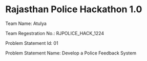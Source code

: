 # Rajasthan Police Hackathon 1.0

Team Name: Atulya

Team Regestration No.: RJPOLICE_HACK_1224

Problem Statement Id: 01

Problem Statement Name: Develop a Police Feedback System
